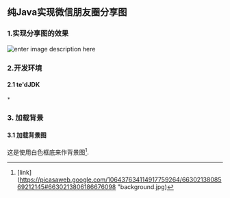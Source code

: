 纯Java实现微信朋友圈分享图
-------------------------------------
### 1.实现分享图的效果
![enter image description here](https://lh3.googleusercontent.com/u5Ee3nhBzzBMp58ONj51Z561R4kJ9SS-0BmnZvsxCZF0B0LEUWNYDfI-8amHcTONEXxrZzmhFS8 "朋友圈分享图")

### 2.开发环境
#### 2.1 te'dJDK
	* 


### 3. 加载背景
#### 3.1  加载背景图
这是使用白色框底来作背景图[^1].






[^1]: [link](https://picasaweb.google.com/106437634114917759264/6630213808569212145#6630213806186676098 "background.jpg)

<!--stackedit_data:
eyJoaXN0b3J5IjpbMTEwNDcwMjExLC02NTA1NTAxMjQsLTE0Nz
Y4OTI1OTIsLTIyNzExNjM4Ml19
-->